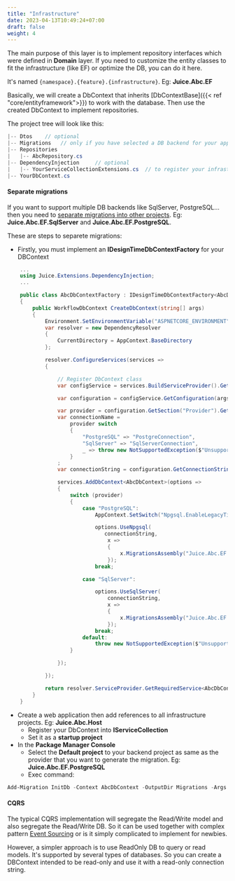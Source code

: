 ```yaml
---
title: "Infrastructure"
date: 2023-04-13T10:49:24+07:00
draft: false
weight: 4
---
```


The main purpose of this layer is to implement repository interfaces which were defined in **Domain** layer.
If you need to customize the entity classes to fit the infrastructure (like EF) or optimize the DB, you can do it here.

It's named `{namespace}.{feature}.{infrastructure}`. Eg: **Juice.Abc.EF**

Basically, we will create a DbContext that inherits [DbContextBase]({{< ref "core/entityframework">}}) to work with the database. Then use the created DbContext to implement repositories.

The project tree will look like this:

```csharp
|-- Dtos    // optional
|-- Migrations   // only if you have selected a DB backend for your application 
|-- Repositories
|   |-- AbcRepository.cs   
|-- DependencyInjection     // optional
|   |-- YourServiceCollectionExtensions.cs  // to register your infrastructure services
|-- YourDbContext.cs
```

#### Separate migrations

If you want to support multiple DB backends like SqlServer, PostgreSQL... then you need to [separate migrations into other projects](https://learn.microsoft.com/en-us/ef/core/managing-schemas/migrations/projects?tabs=dotnet-core-cli). Eg: **Juice.Abc.EF.SqlServer** and  **Juice.Abc.EF.PostgreSQL**.

These are steps to separete migrations:
- Firstly, you must implement an **IDesignTimeDbContextFactory** for your DBContext

```csharp {linenos=false,hl_lines=[2,21,45,55],linenostart=1}
    ...
    using Juice.Extensions.DependencyInjection;
    ...

    public class AbcDbContextFactory : IDesignTimeDbContextFactory<AbcDbContext>
    {
        public WorkflowDbContext CreateDbContext(string[] args)
        {
            Environment.SetEnvironmentVariable("ASPNETCORE_ENVIRONMENT", "Development");
            var resolver = new DependencyResolver
            {
                CurrentDirectory = AppContext.BaseDirectory
            };

            resolver.ConfigureServices(services =>
            {

                // Register DbContext class
                var configService = services.BuildServiceProvider().GetRequiredService<IConfigurationService>();

                var configuration = configService.GetConfiguration(args);

                var provider = configuration.GetSection("Provider").Get<string>() ?? "SqlServer";
                var connectionName =
                    provider switch
                    {
                        "PostgreSQL" => "PostgreConnection",
                        "SqlServer" => "SqlServerConnection",
                        _ => throw new NotSupportedException($"Unsupported provider: {provider}")
                    }
                ;
                var connectionString = configuration.GetConnectionString(connectionName);

                services.AddDbContext<AbcDbContext>(options =>
                {
                    switch (provider)
                    {
                        case "PostgreSQL":
                            AppContext.SetSwitch("Npgsql.EnableLegacyTimestampBehavior", true);

                            options.UseNpgsql(
                               connectionString,
                                x =>
                                {
                                    x.MigrationsAssembly("Juice.Abc.EF.PostgreSQL");
                                });
                            break;

                        case "SqlServer":

                            options.UseSqlServer(
                                connectionString,
                                x =>
                                {
                                    x.MigrationsAssembly("Juice.Abc.EF.SqlServer");
                                });
                            break;
                        default:
                            throw new NotSupportedException($"Unsupported provider: {provider}");
                    }

                });

            });

            return resolver.ServiceProvider.GetRequiredService<AbcDbContext>();
        }
    }
```

- Create a web application then add references to all infrastructure projects. Eg: **Juice.Abc.Host**
    - Register your DbContext into **IServiceCollection**
    - Set it as a **startup project**
- In the **Package Manager Console**
    - Select the **Default project** to your backend project as same as the provider that you want to generate the migration. Eg: **Juice.Abc.EF.PostgreSQL**
    - Exec command:

```powershell
Add-Migration InitDb -Context AbcDbContext -OutputDir Migrations -Args "--provider PostgreSQL"
``` 

#### CQRS

The typical CQRS implementation will segregate the Read/Write model and also segregate the Read/Write DB. So it can be used together with complex pattern [Event Sourcing](https://learn.microsoft.com/en-us/previous-versions/msp-n-p/jj591559(v=pandp.10)) or is it simply complicated to implement for newbies.

However, a simpler approach is to use ReadOnly DB to query or read models. It's supported by several types of databases.
So you can create a DBContext intended to be read-only and use it with a read-only connection string.